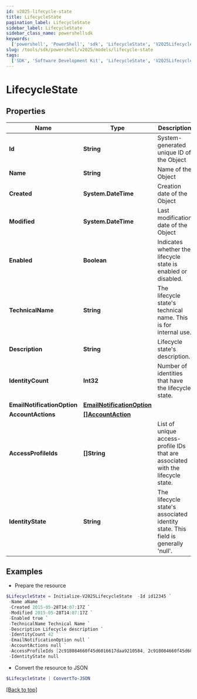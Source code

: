 ```yaml
---
id: v2025-lifecycle-state
title: LifecycleState
pagination_label: LifecycleState
sidebar_label: LifecycleState
sidebar_class_name: powershellsdk
keywords:
  ['powershell', 'PowerShell', 'sdk', 'LifecycleState', 'V2025LifecycleState']
slug: /tools/sdk/powershell/v2025/models/lifecycle-state
tags:
  ['SDK', 'Software Development Kit', 'LifecycleState', 'V2025LifecycleState']
---
```


# LifecycleState

## Properties

| Name | Type | Description | Notes |
| --- | --- | --- | --- |
| **Id** | **String** | System-generated unique ID of the Object | [optional] [readonly] |
| **Name** | **String** | Name of the Object | [required] |
| **Created** | **System.DateTime** | Creation date of the Object | [optional] [readonly] |
| **Modified** | **System.DateTime** | Last modification date of the Object | [optional] [readonly] |
| **Enabled** | **Boolean** | Indicates whether the lifecycle state is enabled or disabled. | [optional] [default to $false] |
| **TechnicalName** | **String** | The lifecycle state's technical name. This is for internal use. | [required] |
| **Description** | **String** | Lifecycle state's description. | [optional] |
| **IdentityCount** | **Int32** | Number of identities that have the lifecycle state. | [optional] [readonly] |
| **EmailNotificationOption** | [**EmailNotificationOption**](email-notification-option) |  | [optional] |
| **AccountActions** | [**[]AccountAction**](account-action) |  | [optional] |
| **AccessProfileIds** | **[]String** | List of unique access-profile IDs that are associated with the lifecycle state. | [optional] |
| **IdentityState** | **String** | The lifecycle state's associated identity state. This field is generally 'null'. | [optional] |

## Examples

- Prepare the resource

```powershell
$LifecycleState = Initialize-V2025LifecycleState  -Id id12345 `
 -Name aName `
 -Created 2015-05-28T14:07:17Z `
 -Modified 2015-05-28T14:07:17Z `
 -Enabled true `
 -TechnicalName Technical Name `
 -Description Lifecycle description `
 -IdentityCount 42 `
 -EmailNotificationOption null `
 -AccountActions null `
 -AccessProfileIds [2c918084660f45d6016617daa9210584, 2c918084660f45d6016617daa9210500] `
 -IdentityState null
```

- Convert the resource to JSON

```powershell
$LifecycleState | ConvertTo-JSON
```

[[Back to top]](#)
